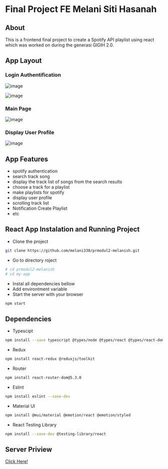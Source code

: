# Final Project FE Melani Siti Hasanah

## About
This is a frontend final project to create a Spotify API playlist using react which was worked on during the generasi GIGIH 2.0.

## App Layout

### Login Authentification

![image](https://user-images.githubusercontent.com/72775473/164731107-329cf7f4-c7bd-4e3f-a967-46a5ae46b899.png)

![image](https://user-images.githubusercontent.com/72775473/164738697-2e68b699-d92c-4617-a269-69e25b206b8c.png)

### Main Page

![image](https://user-images.githubusercontent.com/72775473/164731700-e53ce3b0-9eca-4286-b1c7-268fca2b9157.png)

### Display User Profile

![image](https://user-images.githubusercontent.com/72775473/164736403-5f62ed9d-c85f-4889-9413-bb2bed04b9da.png)

## App Features
* spotify authentication
* search track song
* display the track list of songs from the search results
* choose a track for a playlist
* make playlists for spotify
* display user profile
* scrolling track list
* Notification Create Playlist
* etc

## React App Instalation and Running Project
* Clone the project
```bash
git clone https://github.com/melani330/prmodul2-melanish.git
```
* Go to directory roject
```bash
# cd prmodul2-melanish
# cd my-app
```
* Instal all dependencies bellow
* Add environtment variable
* Start the server with your browser
```bash
npm start
```
## Dependencies
* Typescipt
```bash
npm install --save typescript @types/node @types/react @types/react-dom @types/jest
```
* Redux
```bash
npm install react-redux @reduxjs/toolkit
```
* Router
```bash
npm install react-router-dom@5.3.0
```
* Eslint
```bash
npm install eslint --save-dev
```
* Material UI
```bash
npm install @mui/material @emotion/react @emotion/styled
```
* React Testing Library
```bash
npm install --save-dev @testing-library/react
```
## Server Priview
[Click Here!](http://192.168.43.137:3000)
